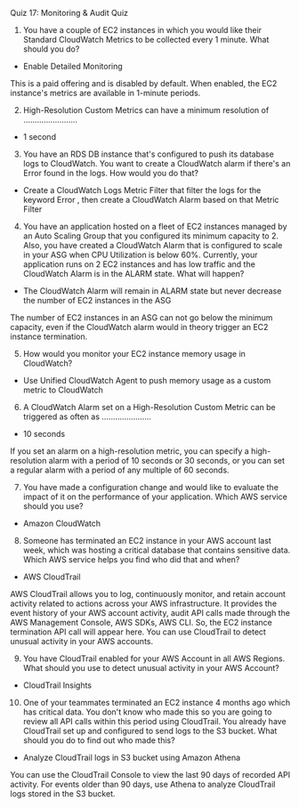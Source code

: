 Quiz 17: Monitoring & Audit Quiz

1. You have a couple of EC2 instances in which you would like their Standard CloudWatch Metrics to be collected every 1 minute. What should you do?

- Enable Detailed Monitoring

This is a paid offering and is disabled by default. When enabled, the EC2 instance's metrics are available in 1-minute periods.

2. High-Resolution Custom Metrics can have a minimum resolution of ........................

- 1 second

3. You have an RDS DB instance that's configured to push its database logs to CloudWatch. You want to create a CloudWatch alarm if there's an Error found in the logs. How would you do that?

- Create a CloudWatch Logs Metric Filter that filter the logs for the keyword Error , then create a CloudWatch Alarm based on that Metric Filter

4. You have an application hosted on a fleet of EC2 instances managed by an Auto Scaling Group that you configured its minimum capacity to 2. Also, you have created a CloudWatch Alarm that is configured to scale in your ASG when CPU Utilization is below 60%. Currently, your application runs on 2 EC2 instances and has low traffic and the CloudWatch Alarm is in the ALARM state. What will happen?

- The CloudWatch Alarm will remain in ALARM state but never decrease the number of EC2 instances in the ASG

The number of EC2 instances in an ASG can not go below the minimum capacity, even if the CloudWatch alarm would in theory trigger an EC2 instance termination.

5. How would you monitor your EC2 instance memory usage in CloudWatch?

- Use Unified CloudWatch Agent to push memory usage as a custom metric to CloudWatch

6. A CloudWatch Alarm set on a High-Resolution Custom Metric can be triggered as often as ......................

- 10 seconds

If you set an alarm on a high-resolution metric, you can specify a high-resolution alarm with a period of 10 seconds or 30 seconds, or you can set a regular alarm with a period of any multiple of 60 seconds.

7. You have made a configuration change and would like to evaluate the impact of it on the performance of your application. Which AWS service should you use?

- Amazon CloudWatch

8. Someone has terminated an EC2 instance in your AWS account last week, which was hosting a critical database that contains sensitive data. Which AWS service helps you find who did that and when?

- AWS CloudTrail

AWS CloudTrail allows you to log, continuously monitor, and retain account activity related to actions across your AWS infrastructure. It provides the event history of your AWS account activity, audit API calls made through the AWS Management Console, AWS SDKs, AWS CLI. So, the EC2 instance termination API call will appear here. You can use CloudTrail to detect unusual activity in your AWS accounts.

9. You have CloudTrail enabled for your AWS Account in all AWS Regions. What should you use to detect unusual activity in your AWS Account?

- CloudTrail Insights

10. One of your teammates terminated an EC2 instance 4 months ago which has critical data. You don't know who made this so you are going to review all API calls within this period using CloudTrail. You already have CloudTrail set up and configured to send logs to the S3 bucket. What should you do to find out who made this?

- Analyze CloudTrail logs in S3 bucket using Amazon Athena

You can use the CloudTrail Console to view the last 90 days of recorded API activity. For events older than 90 days, use Athena to analyze CloudTrail logs stored in the S3 bucket.

